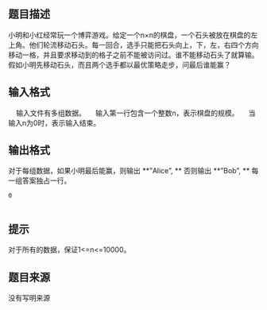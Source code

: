 


## 题目描述
小明和小红经常玩一个博弈游戏。给定一个n×n的棋盘，一个石头被放在棋盘的左上角。他们轮流移动石头。每一回合，选手只能把石头向上，下，左，右四个方向移动一格，并且要求移动到的格子之前不能被访问过。谁不能移动石头了就算输。假如小明先移动石头，而且两个选手都以最优策略走步，问最后谁能赢？
## 输入格式
    输入文件有多组数据。
    输入第一行包含一个整数n，表示棋盘的规模。
    当输入n为0时，表示输入结束。
 
## 输出格式
对于每组数据，如果小明最后能赢，则输出 **”Alice”, ** 否则输出 **”Bob”, ** 每一组答案独占一行。

```input12
0

```

```output1Alice
```

## 提示
对于所有的数据，保证1<=n<=10000。
## 题目来源
没有写明来源


